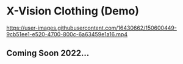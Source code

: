# X-Vision Clothing (Demo)

https://user-images.githubusercontent.com/16430662/150600449-9cb51ee1-e520-4700-800c-6a63459e1a16.mp4

## Coming Soon 2022...
